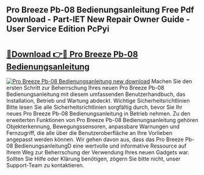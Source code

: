 ## Pro Breeze Pb-08 Bedienungsanleitung Free Pdf Download - Part-lET New Repair Owner Guide - User Service Edition PcPyi

# <h2><a href="http://df1uqk.blite.top/?on=Pro+Breeze+Pb-08+Bedienungsanleitung">🔗Download 👉🔴 Pro Breeze Pb-08 Bedienungsanleitung</a></h2>

[![Pro Breeze Pb-08 Bedienungsanleitung new download](https://i.imgur.com/lujVjoI.png)](http://df1uqk.blite.top/?on=Pro+Breeze+Pb-08+Bedienungsanleitung)
Machen Sie den ersten Schritt zur Beherrschung Ihres neuen Pro Breeze Pb-08 Bedienungsanleitung mit diesem umfassenden Benutzerhandbuch, das Installation, Betrieb und Wartung abdeckt. Wichtige Sicherheitsrichtlinien Bitte lesen Sie alle Sicherheitsrichtlinien sorgfältig durch, bevor Sie Ihr neues Pro Breeze Pb-08 Bedienungsanleitung in Betrieb nehmen. Zu den erweiterten Funktionen von Pro Breeze Pb-08 Bedienungsanleitung gehören Objekterkennung, Bewegungssensoren, anpassbare Warnungen und Fernzugriff, die alle über die Benutzeroberfläche an Ihre Vorlieben angepasst werden können. Wir gehen davon aus, dass das Pro Breeze Pb-08 BedienungsanleitungD eine wertvolle und informative Ressource auf Ihrem Weg zur Beherrschung der Verwendung Ihres neuen Gadgets war. Sollten Sie Hilfe oder Klärung benötigen, zögern Sie bitte nicht, unser Support-Team zu kontaktieren.
